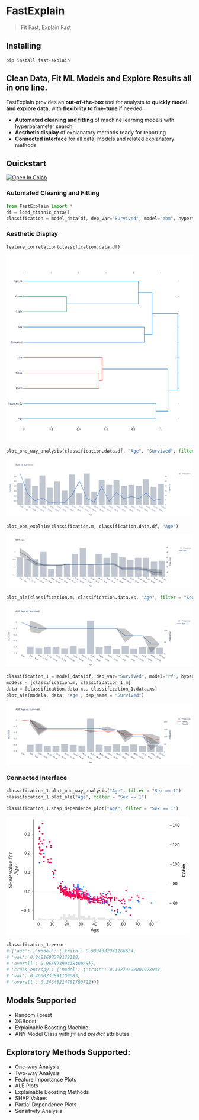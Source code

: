# FastExplain
> Fit Fast, Explain Fast

## Installing
```
pip install fast-explain
``` 
## Clean Data, Fit ML Models and Explore Results all in one line.
FastExplain provides an **out-of-the-box** tool for analysts to **quickly model and explore data**, with **flexibility to fine-tune** if needed.
- **Automated cleaning and fitting** of machine learning models with hyperparameter search
- **Aesthetic display** of explanatory methods ready for reporting
- **Connected interface** for all data, models and related explanatory methods

## Quickstart

[![Open In Colab](https://colab.research.google.com/assets/colab-badge.svg)](https://colab.research.google.com/github/felixzhu17/FastExplain/blob/main/demos/FastExplain%20Titanic%20Quickstart.ipynb)

### Automated Cleaning and Fitting
``` python
from FastExplain import *
df = load_titanic_data()
classification = model_data(df, dep_var="Survived", model="ebm", hypertune=True)
``` 
### Aesthetic Display
``` python
feature_correlation(classification.data.df)
```
<img alt="Feature Correlation" src="images/feature_correlation.png">

``` python
plot_one_way_analysis(classification.data.df, "Age", "Survived", filter = "Sex == 1")
```
<img alt="One Way" src="images/one_way.png">

``` python
plot_ebm_explain(classification.m, classification.data.df, "Age")
```
<img alt="EBM" src="images/ebm.png">

``` python
plot_ale(classification.m, classification.data.xs, "Age", filter = "Sex == 1", dep_name = "Survived")
```
<img alt="ALE" src="images/ALE.png">

``` python
classification_1 = model_data(df, dep_var="Survived", model="rf", hypertune=True, cont_names=['Age'], cat_names = [])
models = [classification.m, classification_1.m]
data = [classification.data.xs, classification_1.data.xs]
plot_ale(models, data, 'Age', dep_name = "Survived")
```
<img alt="multi_ALE" src="images/multi_ALE.png">

### Connected Interface
``` python
classification_1.plot_one_way_analysis("Age", filter = "Sex == 1")
classification_1.plot_ale("Age", filter = "Sex == 1")
```

``` python
classification_1.shap_dependence_plot("Age", filter = "Sex == 1")
```
<img alt="SHAP" src="images/shap.png">

``` python
classification_1.error
# {'auc': {'model': {'train': 0.9934332941166654,
# 'val': 0.8421607378129118,
# 'overall': 0.9665739941840028}},
# 'cross_entropy': {'model': {'train': 0.19279692001978943,
# 'val': 0.4600233891109683,
# 'overall': 0.24648214781700722}}}
``` 

## Models Supported
- Random Forest
- XGBoost
- Explainable Boosting Machine
- ANY Model Class with *fit* and *predict* attributes

## Exploratory Methods Supported:
- One-way Analysis
- Two-way Analysis
- Feature Importance Plots
- ALE Plots
- Explainable Boosting Methods
- SHAP Values
- Partial Dependence Plots
- Sensitivity Analysis
























